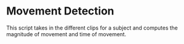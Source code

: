 # Movement Detection
This script takes in the different clips for a subject and computes the magnitude of movement and time of movement.
